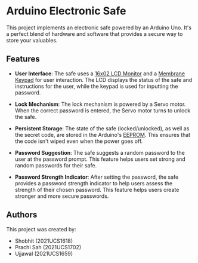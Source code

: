 # Arduino Electronic Safe

This project implements an electronic safe powered by an Arduino Uno. It's a perfect blend of hardware and software that provides a secure way to store your valuables.

## Features

- **User Interface**: The safe uses a [16x02 LCD Monitor](https://wokwi.com/playground/lcd1602) and a [Membrane Keypad](https://wokwi.com/playground/keypad) for user interaction. The LCD displays the status of the safe and instructions for the user, while the keypad is used for inputting the password.

- **Lock Mechanism**: The lock mechanism is powered by a Servo motor. When the correct password is entered, the Servo motor turns to unlock the safe.

- **Persistent Storage**: The state of the safe (locked/unlocked), as well as the secret code, are stored in the Arduino's [EEPROM](https://wokwi.com/playground/eeprom). This ensures that the code isn't wiped even when the power goes off.

- **Password Suggestion**: The safe suggests a random password to the user at the password prompt. This feature helps users set strong and random passwords for their safe.
  
- **Password Strength Indicator**: After setting the password, the safe provides a password strength indicator to help users assess the strength of their chosen password. This feature helps users create stronger and more secure passwords.

## Authors

This project was created by:

- Shobhit (2021UCS1618)
- Prachi Sah (2021UCS1702)
- Ujjawal (2021UCS1659)